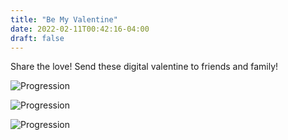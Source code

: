 ```yaml
---
title: "Be My Valentine"
date: 2022-02-11T00:42:16-04:00
draft: false
---
```


Share the love! Send these digital valentine to friends and family!

![Progression](/valentines/batteryvalentine.gif)

![Progression](/valentines/bearytwerkvalentine.gif)

![Progression](/valentines/bearyvalentine.gif)
